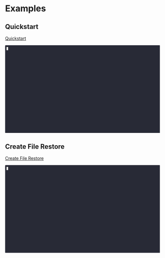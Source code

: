 # Examples

## Quickstart
[Quickstart](/examples/quickstart/)

![Quickstart Example](../ops/docs/assets/quickstart.gif)

## Create File Restore
[Create File Restore](/examples/create_file_restore/)

![Create File Restore Example](../ops/docs/assets/create_file_restore.gif)